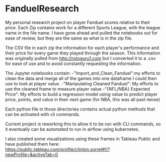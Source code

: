 # FanduelResearch
My personal research project on player Fanduel scores relative to their price. Each Zip contains work for a different Sports League, with the league name in the file name. I have gone ahead and pulled the notebooks out for ease of review, but they are the same as what is in the zip file.

The CSV file in each zip the information for each player's performance and their price for every game they played through the season. This information was originally pulled from http://rotoguru1.com but I converted it to a .csv for ease of use and to avoid constantly requesting the information.

The Jupyter notebooks contain:
-"Import_and_Clean_Fanduel":my efforts to clean the data and merge all of the games into one dataframe I could then use to look at player value.
-"Manipulating Cleaned Fanduel": My efforts to use the cleaned frame to measure player value
-"{NFL/NBA} Expected Price": My efforts to build a regression model using value to predict player price, points, and value in their next game (for NBA, this was all past-tense)


Each python file in those directories contains actual python methods that can be activated with cli commands.

Current project is reworking this to allow it to be run with CLI commands, so it eventually can be automated to run in airflow using kubernetes.

I also created some visualizations using these frames in Tableau Public and have published them here: https://public.tableau.com/profile/clinton.sorrel#!/?newProfile=&activeTab=0
